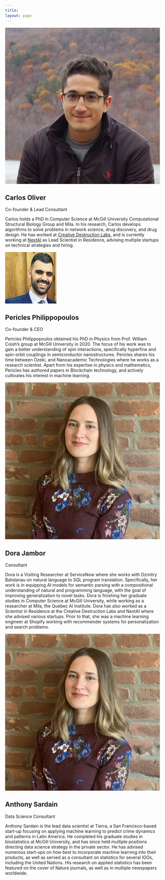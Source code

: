 ```yaml
---
title: 
layout: page 
---
```



<head>
<script src="https://ajax.googleapis.com/ajax/libs/jquery/3.2.1/jquery.min.js"></script>
<link rel = "stylesheet"
   type = "text/css"
   href = "style.css" />
<link rel="stylesheet" href="https://cdnjs.cloudflare.com/ajax/libs/font-awesome/4.7.0/css/font-awesome.min.css">
</head>

<style>

.a {
	padding-top: -10px;
}

.title {
	padding-top: -10px;
}
#test {
  opacity: 0;
}
</style>

<script>
$("#test").delay(10).animate({ opacity: 1  }, 700);
</script>

<div class="row">
    <div class="card">
      <img src="/assets/carlos.jpg" alt="Mike" id="person">
      <div class="container">
        <h2>Carlos Oliver</h2>
        <p class="title">Co-founder & Lead Consultant </p>
	<a href="mailto:cgoliver@protonmail.com" target="_blank"><i class="fa fa-envelope"></i></a>
	<a href="http://www.github.com/cgoliver" target="_blank"><i class="fa fa-github" aria-hidden="true"></i></a>
	<a href="http://www.twitter.com/carlosgoliver" target="_blank"><i class="fa fa-twitter" aria-hidden="true"></i></a>
	<a href="http://www.cgoliver.com" target="_blank"><i class="fa fa-globe" aria-hidden="true"></i></a>
	<p>Carlos holds a PhD in Computer Science at McGill University Computational Structural Biology Group and Mila. In his research, Carlos develops algorithms to solve problems in network science, drug discovery, and drug design. He has worked at <a href="https://www.creativedestructionlab.com/">Creative Destruction Labs</a>, and is currently working at <a href="https://www.nextcanada.com/next-ai/">NextAI</a> as Lead Scientist in Residence, advising multiple startups on technical strategies and hiring. </p>
      </div>
    </div>

</div>



<div class="row">
    <div class="card">
      <img src="/assets/peri.jpg" alt="Jane" id="person">
      <div class="container">
        <h2>Pericles Philippopoulos</h2>
        <p class="title">Co-founder & CEO</p>
        <!--<p><button class="button">Contact</button></p>-->
	<a href="mailto:pericles.philippopoulos@gmail.com" target="_blank"><i class="fa fa-envelope"></i></a>
	<a href="http://www.github.com/pphili" target="_blank"><i class="fa fa-github" aria-hidden="true"></i></a>
	<!--<i class="fa fa-twitter" aria-hidden="true"></i>-->
	<a href="https://pphili.github.io/" target="_blank"><i class="fa fa-globe" aria-hidden="true"></i></a>
	<p>Pericles Philippopoulos obtained his PhD in Physics from Prof. William Coish’s group at McGill University in 2020. The focus of his work was to gain a better understanding of spin interactions, specifically hyperfine and spin-orbit couplings in semiconductor nanostructures. Pericles shares his time between Ozeki, and Nanoacademic Technologies where he works as a research scientist. Apart from his expertise in physics and mathematics, Pericles has authored papers in Blockchain technology, and actively cultivates his interest in machine learning. </p>
      </div>
    </div>

</div>


<div class="row">
    <div class="card">
      <img src="/assets/dora_pic.jpeg" alt="Jane" id="person">
      <div class="container">
        <h2>Dora Jambor</h2>
        <p class="title">Consultant</p>
        <!--<p><button class="button">Contact</button></p>-->
	<a href="mailto:dorajambor@gmail.com" target="_blank"><i class="fa fa-envelope"></i></a>
	<a href="http://www.github.com/dorajam" target="_blank"><i class="fa fa-github" aria-hidden="true"></i></a>
	<!--<i class="fa fa-twitter" aria-hidden="true"></i>-->
	<a href="https://dorajambor.com" target="_blank"><i class="fa fa-globe" aria-hidden="true"></i></a>
	<p> Dora is a Visiting Researcher at ServiceNow where she works with Dzmitry Bahdanau on natural language to SQL program translation. Specifically, her work is in equipping AI models for semantic parsing with a compositional understanding of natural and programming language, with the goal of improving generalization to novel tasks.
Dora is finishing her graduate studies in Computer Science at McGill University, while working as a researcher at Mila, the Quebec AI Institute. 
Dora has also worked as a Scientist in Residence at the Creative Destruction Labs and NextAI where she advised various startups. Prior to that, she was a machine learning engineer at Shopify working with recommender systems for personalization and search problems.</p>
      </div>
    </div>

</div>

<div class="row">
    <div class="card">
      <img src="/assets/dora_pic.jpeg" alt="Jane" id="person">
      <div class="container">
        <h2>Anthony Sardain</h2>
        <p class="title">Data Science Consultant</p>
        <!--<p><button class="button">Contact</button></p>-->
	<a href="mailto:dorajambor@gmail.com" target="_blank"><i class="fa fa-envelope"></i></a>
	<a href="http://www.github.com/dorajam" target="_blank"><i class="fa fa-github" aria-hidden="true"></i></a>
	<!--<i class="fa fa-twitter" aria-hidden="true"></i>-->
	<a href="https://dorajambor.com" target="_blank"><i class="fa fa-globe" aria-hidden="true"></i></a>
	<p> Anthony Sardain is the lead data scientist at Tierra, a San Francisco-based start-up focusing on applying machine learning to predict crime dynamics and patterns in Latin America. He completed his graduate studies in biostatistics at McGill University, and has since held multiple positions directing data science strategy in the private sector. He has advised numerous start-ups on how best to incorporate machine learning into their products, as well as served as a consultant on statistics for several IGOs, including the United Nations. His research on applied statistics has been featured on the cover of Nature journals, as well as in multiple newspapers worldwide.
	</p>
      </div>
    </div>

</div>
